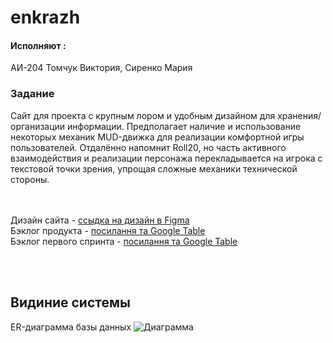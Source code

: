 # enkrazh

#### Исполняют :
АИ-204 Томчук Виктория, Сиренко Мария
### Задание
Сайт для проекта с крупным лором и удобным дизайном для хранения/организации информации. Предполагает наличие и использование некоторых механик MUD-движка для реализации комфортной игры пользователей. Отдалённо напомнит Roll20, но часть активного взаимодействия и реализации персонажа перекладывается на игрока с текстовой точки зрения, упрощая сложные механики технической стороны.

<br><br>
Дизайн сайта - [ссыдка на дизайн в Figma](https://www.figma.com/file/TbyXTOp9p2Jx3hBCKg4Oic/enkr?node-id=0%3A1) <br>
Бэклог продукта - [посилання та Google Table](https://docs.google.com/spreadsheets/d/1vok6ZWQBBTzEa5uIbEjpKH2oSmY9Y0PJ92oU4R7eJ2o/edit#gid=0) <br>
Бэклог первого спринта - [посилання та Google Table](https://docs.google.com/spreadsheets/d/1vok6ZWQBBTzEa5uIbEjpKH2oSmY9Y0PJ92oU4R7eJ2o/edit#gid=1374635237)<br>

<br><br>
## Видиние системы
ER-диаграмма базы данных
![Диаграмма]()
